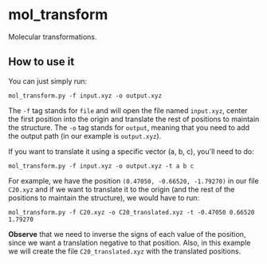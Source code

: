 # mol_transform

Molecular transformations.

## How to use it

You can just simply run:
```
mol_transform.py -f input.xyz -o output.xyz
```
The `-f` tag stands for `file` and will open the file named `input.xyz`, center the first position into the origin and translate the rest of positions to maintain the structure. The `-o` tag stands for `output`, meaning that you need to add the output path (in our example is `output.xyz`).

If you want to translate it using a specific vector (a, b, c), you'll need to do:
```
mol_transform.py -f input.xyz -o output.xyz -t a b c
```

For example, we have the position `(0.47050, -0.66520, -1.79270)` in our file `C20.xyz` and if we want to translate it to the origin (and the rest of the positions to maintain the structure), we would have to run:
```
mol_transform.py -f C20.xyz -o C20_translated.xyz -t -0.47050 0.66520 1.79270
```
**Observe** that we need to inverse the signs of each value of the position, since we want a translation negative to that position. Also, in this example we will create the file `C20_translated.xyz` with the translated positions.

